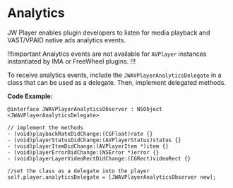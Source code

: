 # Analytics

JW Player enables plugin developers to listen for media playback and VAST/VPAID native ads analytics events.

!!!important
Analytics events are not available for `AVPlayer` instances instantiated by IMA or FreeWheel plugins.
!!!

To receive analytics events, include the `JWAVPlayerAnalyticsDelegate` in a class that can be used as a delegate. Then, implement delegated methods. 

**Code Example:**

```
@interface JWAVPlayerAnalyticsObserver : NSObject <JWAVPlayerAnalyticsDelegate>

// implement the methods
- (void)playbackRateDidChange:(CGFloat)rate {}
- (void)playerStatusDidChange:(AVPlayerStatus)status {}
- (void)playerItemDidChange:(AVPlayerItem *)item {}
- (void)playerErrorDidChange:(NSError *)error {}
- (void)playerLayerVideoRectDidChange:(CGRect)videoRect {}

//set the class as a delegate into the player
self.player.analyticsDelegate = [JWAVPlayerAnalyticsObserver new];
```
